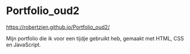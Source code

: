 # Portfolio_oud2

https://robertzien.github.io/Portfolio_oud2/

Mijn portfolio die ik voor een tijdje gebruikt heb, gemaakt met HTML, CSS en JavaScript.
